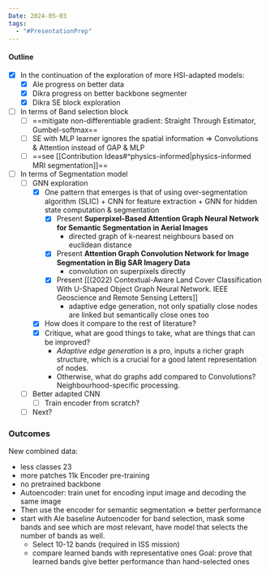 ```yaml
---
Date: 2024-05-03
tags:
  - "#PresentationPrep"
---
```

#### Outline
- [x] In the continuation of the exploration of more HSI-adapted models: 
	- [x] Ale progress on better data
	- [x] Dikra progress on better backbone segmenter
	- [x] Dikra SE block exploration
- [ ] In terms of Band selection block
	- [ ] ==mitigate non-differentiable gradient: Straight Through Estimator, Gumbel-softmax==
	- [ ] SE with MLP learner ignores the spatial information => Convolutions & Attention instead of GAP & MLP
	- [ ] ==see [[Contribution Ideas#^physics-informed|physics-informed MRI segmentation]]==
- [ ] In terms of Segmentation model
	- [ ] GNN exploration
		- [x] One pattern that emerges is that of using over-segmentation algorithm (SLIC) + CNN for feature extraction + GNN for hidden state computation & segmentation
			- [x] Present **Superpixel-Based Attention Graph Neural Network for Semantic Segmentation in Aerial Images**
				- directed graph of k-nearest neighbours based on euclidean distance
			- [x] Present **Attention Graph Convolution Network for Image Segmentation in Big SAR Imagery Data**
				- convolution on superpixels directly
			- [x] Present [[(2022) Contextual-Aware Land Cover Classification With U-Shaped Object Graph Neural Network. IEEE Geoscience and Remote Sensing Letters]] 
				- adaptive edge generation, not only spatially close nodes are linked but semantically close ones too
		- [x] How does it compare to the rest of literature?
		- [x] Critique, what are good things to take, what are things that can be improved?
			- *Adaptive edge generation* is a pro, inputs a richer graph structure, which is a crucial for a good latent representation of nodes.
			- Otherwise, what do graphs add compared to Convolutions? Neighbourhood-specific processing.
	- [ ] Better adapted CNN
		- [ ] Train encoder from scratch?
	- [ ] Next?

### Outcomes
New combined data:
- less classes 23
- more patches 11k
Encoder pre-training
- no pretrained backbone
- Autoencoder: train unet for encoding input image and decoding the same image
- Then use the encoder for semantic segmentation
=> better performance	
- start with Ale baseline
Autoencoder for band selection, mask some bands and see which are most relevant, have model that selects the number of bands as well.
	- Select 10-12 bands (required in ISS mission)
	- compare learned bands with representative 	ones
Goal: prove that learned bands give better performance than hand-selected ones